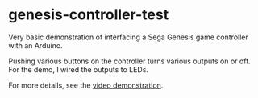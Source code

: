 # genesis-controller-test

Very basic demonstration of interfacing a Sega Genesis game controller with an Arduino.

Pushing various buttons on the controller turns various outputs on or off. For the demo, I wired the outputs to LEDs.

For more details, see the [video demonstration](https://www.youtube.com/watch?v=PmDlX7lPET8).
